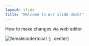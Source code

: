 ```yaml
---
layout: slide
title: "Welcome to our slide deck!"
---
```


How to make changes via web editor

![femalecodertocat](https://octodex.github.com/images/femalecodertocat.png)
{: .center}
